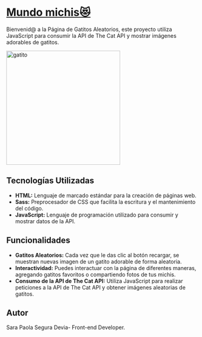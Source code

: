 # [Mundo michis😻](https://sarasegura.github.io/pagina-gatitos-aleatorios/)
Bienvenid@ a la Página de Gatitos Aleatorios, este proyecto utiliza JavaScript para consumir la API de The Cat API y mostrar imágenes adorables de gatitos.

[<img src="https://github.com/sarasegura/pagina-gatitos-aleatorios/assets/137323950/8badba11-12a4-47c5-9ca5-c2a393d5659d" alt="gatito" width="300px">](https://sarasegura.github.io/pagina-gatitos-aleatorios/)



## Tecnologías Utilizadas

- **HTML:** Lenguaje de marcado estándar para la creación de páginas web.
- **Sass:** Preprocesador de CSS que facilita la escritura y el mantenimiento del código.
- **JavaScript:** Lenguaje de programación utilizado para consumir y mostrar datos de la API.

## Funcionalidades

- **Gatitos Aleatorios:** Cada vez que le das  clic al botón recargar, se muestran nuevas imagen de un gatito adorable de forma aleatoria.
- **Interactividad:** Puedes interactuar con la página de diferentes maneras, agregando gatitos favoritos o compartiendo fotos de tus michis.
- **Consumo de la API de The Cat API:** Utiliza JavaScript para realizar peticiones a la API de The Cat API y obtener imágenes aleatorias de gatitos.

## Autor
Sara Paola Segura Devia- Front-end Developer.
